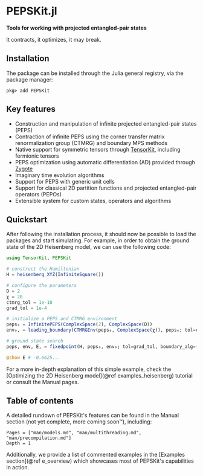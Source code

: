 # PEPSKit.jl

**Tools for working with projected entangled-pair states**

It contracts, it optimizes, it may break.

## Installation

The package can be installed through the Julia general registry, via the package manager:

```julia-repl
pkg> add PEPSKit
```

## Key features

- Construction and manipulation of infinite projected entangled-pair states (PEPS)
- Contraction of infinite PEPS using the corner transfer matrix renormalization group (CTMRG) and boundary MPS methods
- Native support for symmetric tensors through [TensorKit](https://github.com/Jutho/TensorKit.jl), including fermionic tensors
- PEPS optimization using automatic differentiation (AD) provided through [Zygote](https://fluxml.ai/Zygote.jl/stable/)
- Imaginary time evolution algorithms
- Support for PEPS with generic unit cells
- Support for classical 2D partition functions and projected entangled-pair operators (PEPOs)
- Extensible system for custom states, operators and algorithms

## Quickstart

After following the installation process, it should now be possible to load the packages and start simulating.
For example, in order to obtain the ground state of the 2D Heisenberg model, we can use the following code:

```julia
using TensorKit, PEPSKit

# construct the Hamiltonian
H = heisenberg_XYZ(InfiniteSquare())

# configure the parameters
D = 2
χ = 20
ctmrg_tol = 1e-10
grad_tol = 1e-4

# initialize a PEPS and CTMRG environment
peps₀ = InfinitePEPS(ComplexSpace(2), ComplexSpace(D))
env₀, = leading_boundary(CTMRGEnv(peps₀, ComplexSpace(χ)), peps₀; tol=ctmrg_tol)

# ground state search
peps, env, E, = fixedpoint(H, peps₀, env₀; tol=grad_tol, boundary_alg=(; tol=ctmrg_tol))

@show E # -0.6625...
```

For a more in-depth explanation of this simple example, check the [Optimizing the 2D Heisenberg model](@ref examples_heisenberg) tutorial or consult the Manual pages.

## Table of contents

A detailed rundown of PEPSKit's features can be found in the Manual section (not yet complete, more coming soon™), including:

```@contents
Pages = ["man/models.md", "man/multithreading.md", "man/precompilation.md"]
Depth = 1
```

Additionally, we provide a list of commented examples in the [Examples section](@ref e_overview) which showcases most of PEPSKit's capabilities in action.
